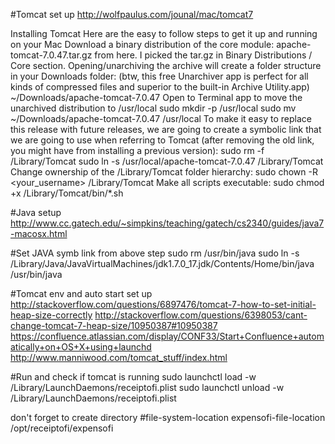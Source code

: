 #Tomcat set up
http://wolfpaulus.com/jounal/mac/tomcat7

Installing Tomcat
Here are the easy to follow steps to get it up and running on your Mac
Download a binary distribution of the core module: apache-tomcat-7.0.47.tar.gz from here. I picked the tar.gz in Binary Distributions / Core section.
Opening/unarchiving the archive will create a folder structure in your Downloads folder: (btw, this free Unarchiver app is perfect for all kinds of compressed files and superior to the built-in Archive Utility.app)
~/Downloads/apache-tomcat-7.0.47
Open to Terminal app to move the unarchived distribution to /usr/local
sudo mkdir -p /usr/local
sudo mv ~/Downloads/apache-tomcat-7.0.47 /usr/local
To make it easy to replace this release with future releases, we are going to create a symbolic link that we are going to use when referring to Tomcat (after removing the old link, you might have from installing a previous version):
sudo rm -f /Library/Tomcat
sudo ln -s /usr/local/apache-tomcat-7.0.47 /Library/Tomcat
Change ownership of the /Library/Tomcat folder hierarchy:
sudo chown -R <your_username> /Library/Tomcat
Make all scripts executable:
sudo chmod +x /Library/Tomcat/bin/*.sh

#Java setup
http://www.cc.gatech.edu/~simpkins/teaching/gatech/cs2340/guides/java7-macosx.html

#Set JAVA symb link from above step
sudo rm /usr/bin/java
sudo ln -s /Library/Java/JavaVirtualMachines/jdk1.7.0_17.jdk/Contents/Home/bin/java /usr/bin/java

#Tomcat env and auto start set up
http://stackoverflow.com/questions/6897476/tomcat-7-how-to-set-initial-heap-size-correctly
http://stackoverflow.com/questions/6398053/cant-change-tomcat-7-heap-size/10950387#10950387
https://confluence.atlassian.com/display/CONF33/Start+Confluence+automatically+on+OS+X+using+launchd
http://www.manniwood.com/tomcat_stuff/index.html

#Run and check if tomcat is running
sudo launchctl load -w /Library/LaunchDaemons/receiptofi.plist
sudo launchctl unload -w /Library/LaunchDaemons/receiptofi.plist

don't forget to create directory
#file-system-location
expensofi-file-location /opt/receiptofi/expensofi
